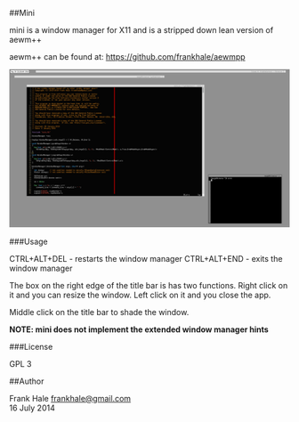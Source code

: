 ##Mini

mini is a window manager for X11 and is a stripped down lean version of aewm++

aewm++ can be found at: https://github.com/frankhale/aewmpp

<img src="mini.png" alt="mini screenshot" />

###Usage

CTRL+ALT+DEL - restarts the window manager
CTRL+ALT+END - exits the window manager

The box on the right edge of the title bar is has two functions. Right click
on it and you can resize the window. Left click on it and you close the app.

Middle click on the title bar to shade the window.

**NOTE: mini does not implement the extended window manager hints**

###License

GPL 3

##Author

Frank Hale <frankhale@gmail.com>  
16 July 2014


